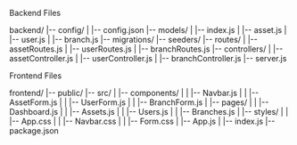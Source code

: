 Backend Files

backend/
|-- config/
|   |-- config.json
|-- models/
|   |-- index.js
|   |-- asset.js
|   |-- user.js
|   |-- branch.js
|-- migrations/
|-- seeders/
|-- routes/
|   |-- assetRoutes.js
|   |-- userRoutes.js
|   |-- branchRoutes.js
|-- controllers/
|   |-- assetController.js
|   |-- userController.js
|   |-- branchController.js
|-- server.js

Frontend Files

frontend/
|-- public/
|-- src/
|   |-- components/
|   |   |-- Navbar.js
|   |   |-- AssetForm.js
|   |   |-- UserForm.js
|   |   |-- BranchForm.js
|   |-- pages/
|   |   |-- Dashboard.js
|   |   |-- Assets.js
|   |   |-- Users.js
|   |   |-- Branches.js
|   |-- styles/
|   |   |-- App.css
|   |   |-- Navbar.css
|   |   |-- Form.css
|   |-- App.js
|   |-- index.js
|-- package.json

